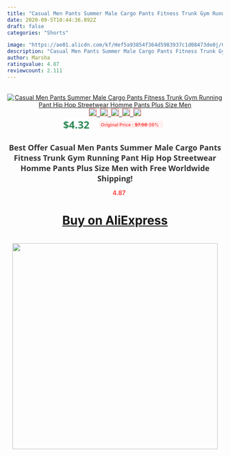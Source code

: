 ```yaml
---
title: "Casual Men Pants Summer Male Cargo Pants Fitness Trunk Gym Running Pant Hip Hop Streetwear Homme Pants Plus Size Men"
date: 2020-09-5T10:44:36.892Z
draft: false
categories: "Shorts"

image: "https://ae01.alicdn.com/kf/Hef5a93854f364d5983937c1d08473de0j/Casual-Men-Pants-Summer-Male-Cargo-Pants-Fitness-Trunk-Gym-Running-Pant-Hip-Hop-Streetwear-Homme.jpg"
description: "Casual Men Pants Summer Male Cargo Pants Fitness Trunk Gym Running Pant Hip Hop Streetwear Homme Pants Plus Size Men"
author: Marsha
ratingvalue: 4.87
reviewcount: 2.111
---
```

<br>
<div style="text-align: center;">
<a href="https://s.click.aliexpress.com/e/_9QjBBf" target="_blank" rel="nofollow noopener noreferrer"><img alt="Casual Men Pants Summer Male Cargo Pants Fitness Trunk Gym Running Pant Hip Hop Streetwear Homme Pants Plus Size Men" class="magnifier-image" src="https://ae01.alicdn.com/kf/Hef5a93854f364d5983937c1d08473de0j/Casual-Men-Pants-Summer-Male-Cargo-Pants-Fitness-Trunk-Gym-Running-Pant-Hip-Hop-Streetwear-Homme.jpg_640x640.jpg">
<br>
<img style="border:1px solid salmon" src="https://ae01.alicdn.com/kf/Hef5a93854f364d5983937c1d08473de0j/Casual-Men-Pants-Summer-Male-Cargo-Pants-Fitness-Trunk-Gym-Running-Pant-Hip-Hop-Streetwear-Homme.jpg_120x120.jpg">&nbsp;&nbsp;<img style="border:1px solid salmon" src="https://ae01.alicdn.com/kf/H8887bef67a614410b3e5c5a3b61034fbd/Casual-Men-Pants-Summer-Male-Cargo-Pants-Fitness-Trunk-Gym-Running-Pant-Hip-Hop-Streetwear-Homme.jpg_120x120.jpg">&nbsp;&nbsp;<img style="border:1px solid salmon" src="https://ae01.alicdn.com/kf/Hb2e2ee2609be4406acea26ea53d0bb06F/Casual-Men-Pants-Summer-Male-Cargo-Pants-Fitness-Trunk-Gym-Running-Pant-Hip-Hop-Streetwear-Homme.jpg_120x120.jpg">&nbsp;&nbsp;<img style="border:1px solid salmon" src="https://ae01.alicdn.com/kf/Hae094f0c5b4e4e0ba348802fcc84e0466/Casual-Men-Pants-Summer-Male-Cargo-Pants-Fitness-Trunk-Gym-Running-Pant-Hip-Hop-Streetwear-Homme.jpg_120x120.jpg">&nbsp;&nbsp;<img style="border:1px solid salmon" src="https://ae01.alicdn.com/kf/H6786f40fbcb64bea9b10888371264fe3p/Casual-Men-Pants-Summer-Male-Cargo-Pants-Fitness-Trunk-Gym-Running-Pant-Hip-Hop-Streetwear-Homme.jpg_120x120.jpg"></a></div><br0>
<div style="text-align: center;"><span style="background-color: white; border: 0px; box-sizing: border-box; color: seagreen; display: inline-block; font-family: &quot;open sans&quot; , &quot;arial&quot; , &quot;helvetica&quot; , sans-serif , &quot;heiti&quot;; font-size: 24px; font-stretch: inherit; font-weight: 700; line-height: inherit; margin: 0px 10px 0px 0px; padding: 0px; vertical-align: middle;">$4.32 </span>
<span style="background: rgb(255 , 241 , 241); border-radius: 3px; border: 0px; box-sizing: border-box; color: #ff4747; display: inline-block; font-family: inherit; font-size: 12px; font-stretch: inherit; font-style: inherit; font-variant: inherit; font-weight: 600; line-height: inherit; margin: 0px; padding: 2px 5px; transform: scale(0.9); vertical-align: middle;">Original Price : <b style="text-decoration: line-through;">$7.08 </b> 39%&nbsp;&nbsp;</span></div>
<h1 style="color: #333333; display: inline-block; font-family: &quot;open sans&quot; , &quot;arial&quot; , &quot;helvetica&quot; , sans-serif , &quot;heiti&quot;; font-size: 18px; font-stretch: inherit; font-weight: 700; text-align: center;">Best Offer Casual Men Pants Summer Male Cargo Pants Fitness Trunk Gym Running Pant Hip Hop Streetwear Homme Pants Plus Size Men with Free Worldwide Shipping!</h1>
<div style="color: #ff4747; text-align: center;">
<img src="https://4.bp.blogspot.com/-M0ZcTcb-5uY/XleCXlxnR4I/AAAAAAAAAEc/OrjgMkXV1oMQFaCRZj5HQwOCBcu3w1FegCPcBGAYYCw/s1600/star.png" style="height: 15px;">&nbsp;<b>4.87</b></div>
<div class="button_cont" align="center"><a class="buynow_a" href="https://s.click.aliexpress.com/e/_9QjBBf" target="_blank" rel="nofollow noopener noreferrer"><H1>Buy on AliExpress</H1></a></div><br>
<div class="separator" style="clear: both; text-align: center;">
<img src="https://lh3.googleusercontent.com/-pTy5HemUv9M/XlePHvY0dAI/AAAAAAAAAE4/0nX5iRUoIWY8eMW9Dpxeirr157OZliDIgCLcBGAsYHQ/s1600/badge.gif" width="480">
</div>

